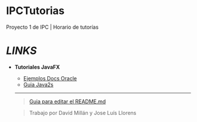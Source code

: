 # IPCTutorias
Proyecto 1 de IPC | Horario de tutorías


# ___LINKS___
* __Tutoriales JavaFX__
  * [Ejemplos Docs Oracle](http.//docs.oracle.com/javase/8/javafx/user-interface-tutorial/)
  * [Guia Java2s](http://www.java2s.com/Tutorials/Java/JavaFX/index.htm)
  
  - - - - 
  > [Guia para editar el README.md](https://github.com/tchapi/markdown-cheatsheet/blob/master/README.md)
  
  > Trabajo por David Millán y Jose Luís Llorens
